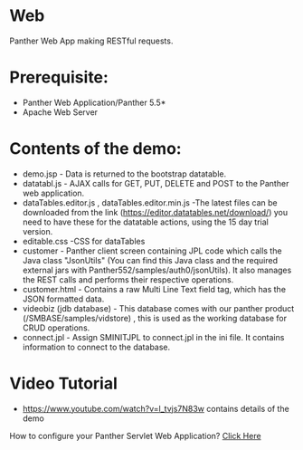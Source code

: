 # Web
Panther Web App making RESTful requests.

# Prerequisite:
  * Panther Web Application/Panther 5.5*
  * Apache Web Server

# Contents of the demo:
  * demo.jsp -     Data is returned  to the bootstrap datatable.
  * datatabl.js - AJAX calls for GET, PUT, DELETE and POST to the Panther web application.
  * dataTables.editor.js , dataTables.editor.min.js  -The latest files can be downloaded from the link (https://editor.datatables.net/download/) 
    you need to have these for the datatable actions, using the 15 day trial version.  
  * editable.css -CSS for dataTables
  * customer - Panther client screen containing JPL code which calls the Java class  "JsonUtils" (You can find this Java class and the required external jars with
    Panther552/samples/auth0/jsonUtils). It also manages the REST calls and performs their respective operations.
  * customer.html - Contains a raw Multi Line Text field tag, which has the JSON formatted data.
  * videobiz (jdb database) - This database comes with our panther product (/SMBASE/samples/vidstore) , this is used as the working database for CRUD operations.
  * connect.jpl - Assign SMINITJPL to  connect.jpl in  the ini file. It contains information to connect to the database.

# Video Tutorial
   * https://www.youtube.com/watch?v=l_tvjs7N83w contains details of the demo

How to configure your Panther Servlet Web Application? [Click Here](https://github.com/ProlificsPanther/PantherWeb/releases)
